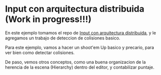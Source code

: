 # Input con arquitectura distribuida (Work in progress!!!)
En este ejemplo tomamos el repo de [Input con arquitectura distribuida](https://github.com/Programacion-III-Unity/Input-con-arquitectura-distribuida), y le agregamos un trabajo de deteccion de colisiones basico.

Para este ejemplo, vamos a hacer un shoot'em Up basico y precario, para ver bien como detectar colisiones.

De paso, vemos otros conceptos, como una buena organizacion de la herencia de la escena (Hierarchy) dentro del editor, y contabilizar puntaje. 
